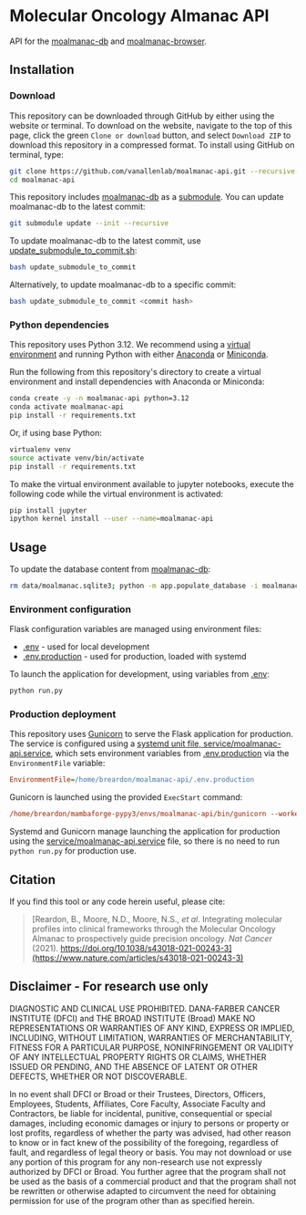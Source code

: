 # Molecular Oncology Almanac API
API for the [moalmanac-db](https://github.com/vanallenlab/moalmanac-db) and [moalmanac-browser](https://github.com/vanallenlab/moalmanac-browser/tree/main).

## Installation 
### Download
This repository can be downloaded through GitHub by either using the website or terminal. To download on the website, navigate to the top of this page, click the green `Clone or download` button, and select `Download ZIP` to download this repository in a compressed format. To install using GitHub on terminal, type:
```bash
git clone https://github.com/vanallenlab/moalmanac-api.git --recursive-submodules
cd moalmanac-api
```
This repository includes [moalmanac-db](https://github.com/vanallenlab/moalmanac-db) as a [submodule](https://github.blog/open-source/git/working-with-submodules/). You can update moalmanac-db to the latest commit: 
```bash
git submodule update --init --recursive
```

To update moalmanac-db to the latest commit, use [update_submodule_to_commit.sh](update_submodule_to_commit.sh):
```bash
bash update_submodule_to_commit 
```

Alternatively, to update moalmanac-db to a specific commit:
```bash
bash update_submodule_to_commit <commit hash>
```

### Python dependencies
This repository uses Python 3.12. We recommend using a [virtual environment](https://docs.python.org/3/tutorial/venv.html) and running Python with either [Anaconda](https://www.anaconda.com/download/) or [Miniconda](https://conda.io/miniconda.html). 

Run the following from this repository's directory to create a virtual environment and install dependencies with Anaconda or Miniconda:
```bash
conda create -y -n moalmanac-api python=3.12
conda activate moalmanac-api
pip install -r requirements.txt
```

Or, if using base Python: 
```bash
virtualenv venv
source activate venv/bin/activate
pip install -r requirements.txt
```

To make the virtual environment available to jupyter notebooks, execute the following code while the virtual environment is activated:
```bash
pip install jupyter
ipython kernel install --user --name=moalmanac-api
```

## Usage
To update the database content from [moalmanac-db](https://github.com/vanallenlab/moalmanac-db):
 ```bash
rm data/moalmanac.sqlite3; python -m app.populate_database -i moalmanac-db/referenced/ -c config.ini
```

### Environment configuration
Flask configuration variables are managed using environment files:

- [.env](.env) - used for local development
- [.env.production](.env.production) - used for production, loaded with systemd 

To launch the application for development, using variables from [.env](.env):
```bash
python run.py
```

### Production deployment
This repository uses [Gunicorn](https://gunicorn.org) to serve the Flask application for production. The service is configured using a [systemd unit file, service/moalmanac-api.service](service/moalmanac-api.service), which sets environment variables from [.env.production](.env.production) via the `EnvironmentFile` variable:
```ini
EnvironmentFile=/home/breardon/moalmanac-api/.env.production
```
Gunicorn is launched using the provided `ExecStart` command:
```ini
/home/breardon/mambaforge-pypy3/envs/moalmanac-api/bin/gunicorn --workers 5 --bind unix:moalmanac-api.sock -m 007 run:app
```
Systemd and Gunicorn manage launching the application for production using the [service/moalmanac-api.service](service/moalmanac-api.service) file, so there is no need to run `python run.py` for production use.

## Citation
If you find this tool or any code herein useful, please cite:  
> [Reardon, B., Moore, N.D., Moore, N.S., *et al*. Integrating molecular profiles into clinical frameworks through the Molecular Oncology Almanac to prospectively guide precision oncology. *Nat Cancer* (2021). https://doi.org/10.1038/s43018-021-00243-3](https://www.nature.com/articles/s43018-021-00243-3)

## Disclaimer - For research use only
DIAGNOSTIC AND CLINICAL USE PROHIBITED. DANA-FARBER CANCER INSTITUTE (DFCI) and THE BROAD INSTITUTE (Broad) MAKE NO REPRESENTATIONS OR WARRANTIES OF ANY KIND, EXPRESS OR IMPLIED, INCLUDING, WITHOUT LIMITATION, WARRANTIES OF MERCHANTABILITY, FITNESS FOR A PARTICULAR PURPOSE, NONINFRINGEMENT OR VALIDITY OF ANY INTELLECTUAL PROPERTY RIGHTS OR CLAIMS, WHETHER ISSUED OR PENDING, AND THE ABSENCE OF LATENT OR OTHER DEFECTS, WHETHER OR NOT DISCOVERABLE.

In no event shall DFCI or Broad or their Trustees, Directors, Officers, Employees, Students, Affiliates, Core Faculty, Associate Faculty and Contractors, be liable for incidental, punitive, consequential or special damages, including economic damages or injury to persons or property or lost profits, regardless of whether the party was advised, had other reason to know or in fact knew of the possibility of the foregoing, regardless of fault, and regardless of legal theory or basis. You may not download or use any portion of this program for any non-research use not expressly authorized by DFCI or Broad. You further agree that the program shall not be used as the basis of a commercial product and that the program shall not be rewritten or otherwise adapted to circumvent the need for obtaining permission for use of the program other than as specified herein.